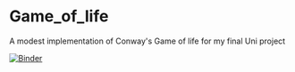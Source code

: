 # Game_of_life
A modest implementation of Conway's Game of life for my final Uni project 



[![Binder](https://mybinder.org/badge_logo.svg)](https://mybinder.org/v2/gh/Sithlord-dev/Game_of_life/main)
